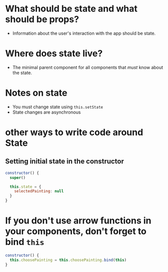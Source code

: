 # What should be state and what should be props?
- Information about the user's interaction with the app should be state.

# Where does state live?

- The minimal parent component for all components that _must_ know about the state.

# Notes on state
- You must change state using `this.setState`
- State changes are asynchronous

# other ways to write code around State

## Setting initial state in the constructor

```js
constructor() {
  super()

  this.state = {
    selectedPainting: null
  }
}
```

# If you don't use arrow functions in your components, don't forget to bind `this`

```js
constructor() {
  this.choosePainting = this.choosePainting.bind(this)
}
```
